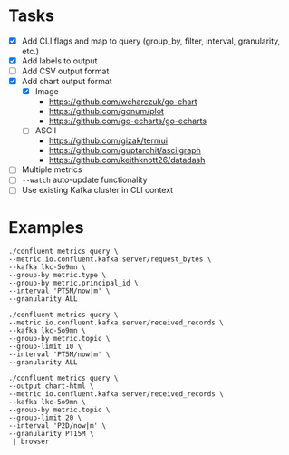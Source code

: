 # Tasks
* [x] Add CLI flags and map to query (group_by, filter, interval, granularity, etc.)
* [x] Add labels to output
* [ ] Add CSV output format
* [x] Add chart output format
  * [x] Image
    * https://github.com/wcharczuk/go-chart
    * https://github.com/gonum/plot
    * https://github.com/go-echarts/go-echarts
  * [ ] ASCII
    * https://github.com/gizak/termui
    * https://github.com/guptarohit/asciigraph
    * https://github.com/keithknott26/datadash
* [ ] Multiple metrics
* [ ] `--watch` auto-update functionality
* [ ] Use existing Kafka cluster in CLI context

# Examples

```shell
./confluent metrics query \
--metric io.confluent.kafka.server/request_bytes \
--kafka lkc-5o9mn \
--group-by metric.type \
--group-by metric.principal_id \
--interval 'PT5M/now|m' \
--granularity ALL
```

```shell
./confluent metrics query \
--metric io.confluent.kafka.server/received_records \
--kafka lkc-5o9mn \
--group-by metric.topic \
--group-limit 10 \
--interval 'PT5M/now|m' \
--granularity ALL
```

```shell
./confluent metrics query \
--output chart-html \
--metric io.confluent.kafka.server/received_records \
--kafka lkc-5o9mn \
--group-by metric.topic \
--group-limit 20 \
--interval 'P2D/now|m' \
--granularity PT15M \
 | browser
```
